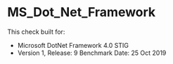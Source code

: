 # MS_Dot_Net_Framework

This check built for:
- Microsoft DotNet Framework 4.0 STIG
- Version 1, Release: 9 Benchmark Date: 25 Oct 2019
